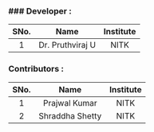 ### ### Developer :

| SNo. |       Name       | Institute |
| :--: | :--------------: | :-------: |
|  1   | Dr. Pruthviraj U |   NITK    |

### Contributors :

| SNo. |      Name       | Institute |
| :--: | :-------------: | :-------: |
|  1   |  Prajwal Kumar  |   NITK    |
|  2   | Shraddha Shetty |   NITK    |
